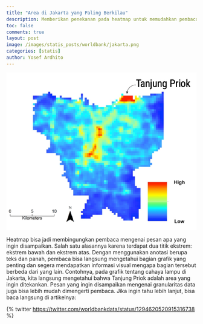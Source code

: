 ```yaml
---
title: "Area di Jakarta yang Paling Berkilau"
description: Memberikan penekanan pada heatmap untuk memudahkan pembaca
toc: false
comments: true
layout: post
image: /images/statis_posts/worldbank/jakarta.png
categories: [statis]
author: Yosef Ardhito
---
```


![Heatmap Cahaya Jakarta](/images/statis_posts/worldbank/jakarta.png "Sumber: https://blogs.worldbank.org/opendata/shedding-light-night-lights-data-dmsp-vs-viirs")

Heatmap bisa jadi membingungkan pembaca mengenai pesan apa yang ingin disampaikan. Salah satu alasannya karena terdapat dua titik ekstrem: ekstrem bawah dan ekstrem atas. Dengan menggunakan anotasi berupa teks dan panah, pembaca bisa langsung mengetahui bagian grafik yang penting dan segera mendapatkan informasi visual mengapa bagian tersebut berbeda dari yang lain. Contohnya, pada grafik tentang cahaya lampu di Jakarta, kita langsung mengetahui bahwa Tanjung Priok adalah area yang ingin ditekankan. Pesan yang ingin disampaikan mengenai granularitas data juga bisa lebih mudah dimengerti pembaca. Jika ingin tahu lebih lanjut, bisa baca langsung di artikelnya:

{% twitter https://twitter.com/worldbankdata/status/1294620520915316738 %}